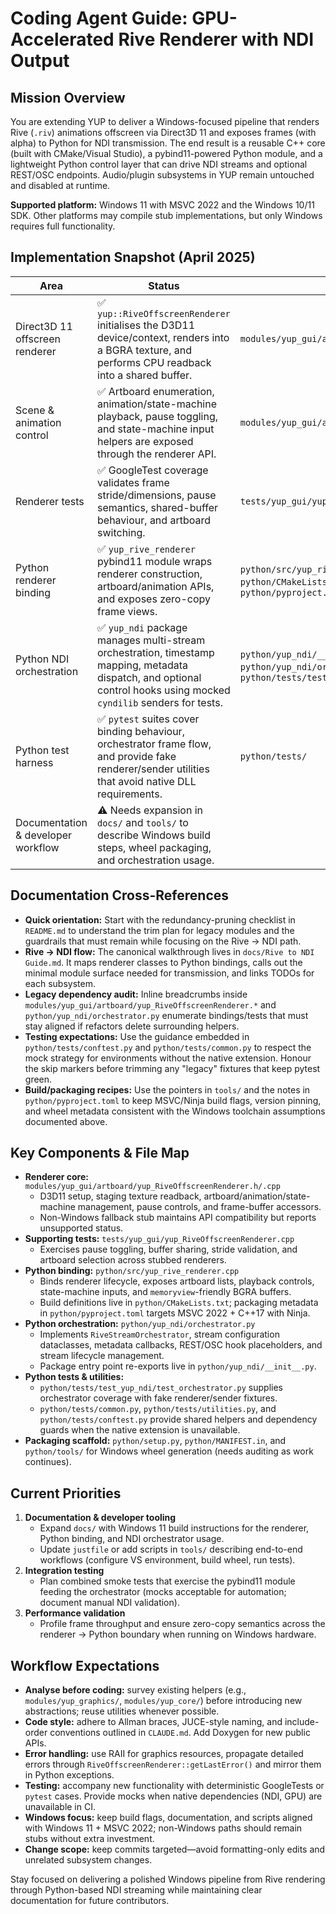 # Coding Agent Guide: GPU-Accelerated Rive Renderer with NDI Output

## Mission Overview
You are extending YUP to deliver a Windows-focused pipeline that renders Rive (`.riv`) animations offscreen via Direct3D 11 and exposes frames (with alpha) to Python for NDI transmission. The end result is a reusable C++ core (built with CMake/Visual Studio), a pybind11-powered Python module, and a lightweight Python control layer that can drive NDI streams and optional REST/OSC endpoints. Audio/plugin subsystems in YUP remain untouched and disabled at runtime.

**Supported platform:** Windows 11 with MSVC 2022 and the Windows 10/11 SDK. Other platforms may compile stub implementations, but only Windows requires full functionality.

## Implementation Snapshot (April 2025)
| Area | Status | Key Files |
| --- | --- | --- |
| Direct3D 11 offscreen renderer | ✅ `yup::RiveOffscreenRenderer` initialises the D3D11 device/context, renders into a BGRA texture, and performs CPU readback into a shared buffer. | `modules/yup_gui/artboard/yup_RiveOffscreenRenderer.h/.cpp` |
| Scene & animation control | ✅ Artboard enumeration, animation/state-machine playback, pause toggling, and state-machine input helpers are exposed through the renderer API. | `modules/yup_gui/artboard/yup_RiveOffscreenRenderer.cpp` |
| Renderer tests | ✅ GoogleTest coverage validates frame stride/dimensions, pause semantics, shared-buffer behaviour, and artboard switching. | `tests/yup_gui/yup_RiveOffscreenRenderer.cpp` |
| Python renderer binding | ✅ `yup_rive_renderer` pybind11 module wraps renderer construction, artboard/animation APIs, and exposes zero-copy frame views. | `python/src/yup_rive_renderer.cpp`, build glue in `python/CMakeLists.txt`, packaging metadata in `python/pyproject.toml` |
| Python NDI orchestration | ✅ `yup_ndi` package manages multi-stream orchestration, timestamp mapping, metadata dispatch, and optional control hooks using mocked `cyndilib` senders for tests. | `python/yup_ndi/__init__.py`, `python/yup_ndi/orchestrator.py`, tests under `python/tests/test_yup_ndi/` |
| Python test harness | ✅ `pytest` suites cover binding behaviour, orchestrator frame flow, and provide fake renderer/sender utilities that avoid native DLL requirements. | `python/tests/` |
| Documentation & developer workflow | ⚠️ Needs expansion in `docs/` and `tools/` to describe Windows build steps, wheel packaging, and orchestration usage. |

## Documentation Cross-References
- **Quick orientation:** Start with the redundancy-pruning checklist in `README.md` to understand the trim plan for legacy modules and the guardrails that must remain while focusing on the Rive → NDI path.
- **Rive → NDI flow:** The canonical walkthrough lives in `docs/Rive to NDI Guide.md`. It maps renderer classes to Python bindings, calls out the minimal module surface needed for transmission, and links TODOs for each subsystem.
- **Legacy dependency audit:** Inline breadcrumbs inside `modules/yup_gui/artboard/yup_RiveOffscreenRenderer.*` and `python/yup_ndi/orchestrator.py` enumerate bindings/tests that must stay aligned if refactors delete surrounding helpers.
- **Testing expectations:** Use the guidance embedded in `python/tests/conftest.py` and `python/tests/common.py` to respect the mock strategy for environments without the native extension. Honour the skip markers before trimming any "legacy" fixtures that keep pytest green.
- **Build/packaging recipes:** Use the pointers in `tools/` and the notes in `python/pyproject.toml` to keep MSVC/Ninja build flags, version pinning, and wheel metadata consistent with the Windows toolchain assumptions documented above.

## Key Components & File Map
- **Renderer core:** `modules/yup_gui/artboard/yup_RiveOffscreenRenderer.h/.cpp`
  - D3D11 setup, staging texture readback, artboard/animation/state-machine management, pause controls, and frame-buffer accessors.
  - Non-Windows fallback stub maintains API compatibility but reports unsupported status.
- **Supporting tests:** `tests/yup_gui/yup_RiveOffscreenRenderer.cpp`
  - Exercises pause toggling, buffer sharing, stride validation, and artboard selection across stubbed renderers.
- **Python binding:** `python/src/yup_rive_renderer.cpp`
  - Binds renderer lifecycle, exposes artboard lists, playback controls, state-machine inputs, and `memoryview`-friendly BGRA buffers.
  - Build definitions live in `python/CMakeLists.txt`; packaging metadata in `python/pyproject.toml` targets MSVC 2022 + C++17 with Ninja.
- **Python orchestration:** `python/yup_ndi/orchestrator.py`
  - Implements `RiveStreamOrchestrator`, stream configuration dataclasses, metadata callbacks, REST/OSC hook placeholders, and stream lifecycle management.
  - Package entry point re-exports live in `python/yup_ndi/__init__.py`.
- **Python tests & utilities:**
  - `python/tests/test_yup_ndi/test_orchestrator.py` supplies orchestrator coverage with fake renderer/sender fixtures.
  - `python/tests/common.py`, `python/tests/utilities.py`, and `python/tests/conftest.py` provide shared helpers and dependency guards when the native extension is unavailable.
- **Packaging scaffold:** `python/setup.py`, `python/MANIFEST.in`, and `python/tools/` for Windows wheel generation (needs auditing as work continues).

## Current Priorities
1. **Documentation & developer tooling**
   - Expand `docs/` with Windows 11 build instructions for the renderer, Python binding, and NDI orchestrator usage.
   - Update `justfile` or add scripts in `tools/` describing end-to-end workflows (configure VS environment, build wheel, run tests).
2. **Integration testing**
   - Plan combined smoke tests that exercise the pybind11 module feeding the orchestrator (mocks acceptable for automation; document manual NDI validation).
3. **Performance validation**
   - Profile frame throughput and ensure zero-copy semantics across the renderer → Python boundary when running on Windows hardware.

## Workflow Expectations
- **Analyse before coding:** survey existing helpers (e.g., `modules/yup_graphics/`, `modules/yup_core/`) before introducing new abstractions; reuse utilities whenever possible.
- **Code style:** adhere to Allman braces, JUCE-style naming, and include-order conventions outlined in `CLAUDE.md`. Add Doxygen for new public APIs.
- **Error handling:** use RAII for graphics resources, propagate detailed errors through `RiveOffscreenRenderer::getLastError()` and mirror them in Python exceptions.
- **Testing:** accompany new functionality with deterministic GoogleTests or `pytest` cases. Provide mocks when native dependencies (NDI, GPU) are unavailable in CI.
- **Windows focus:** keep build flags, documentation, and scripts aligned with Windows 11 + MSVC 2022; non-Windows paths should remain stubs without extra investment.
- **Change scope:** keep commits targeted—avoid formatting-only edits and unrelated subsystem changes.

Stay focused on delivering a polished Windows pipeline from Rive rendering through Python-based NDI streaming while maintaining clear documentation for future contributors.
